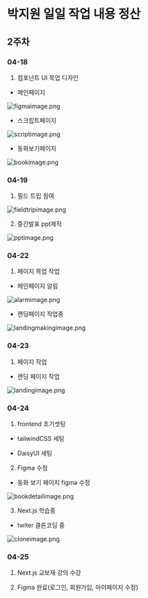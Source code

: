 # 박지원 일일 작업 내용 정산

## 2주차

### 04-18

1. 컴포넌트 UI 목업 디자인

- 메인페이지

![figmaimage.png](./figmaimage.png)

- 스크립트페이지

![scriptimage.png](./scriptimage.png)

- 동화보기페이지

![bookimage.png](./bookimage.png)

### 04-19

1. 필드 트립 참여

![fieldtripimage.png](./fieldtripimage.png)

2. 중간발표 ppt제작

![pptimage.png](./pptimage.png)

### 04-22

1. 페이지 목업 작업

- 메인페이지 알림

![alarmimage.png](./alarmimage.png)

- 랜딩페이지 작업중

![landingmakingimage.png](./landingmakingimage.png)

### 04-23

1. 페이지 작업

- 랜딩 페이지 작업

![landingimage.png](./landingimage.png)

### 04-24

1. frontend 초기셋팅

- tailwindCSS 세팅

- DaisyUI 세팅

2. Figma 수정

- 동화 보기 페이지 figma 수정

![bookdetailimage.png](./bookdetailimage.png)

3. Next.js 학습중

- twiter 클론코딩 중

![cloneimage.png](./cloneimage.png)

### 04-25

1. Next.js 교보재 강의 수강

2. Figma 완료(로그인, 회원가입, 마이페이지 수정)
